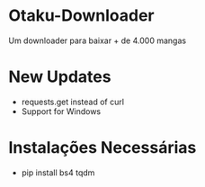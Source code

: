 # Otaku-Downloader

Um downloader para baixar + de 4.000 mangas

# New Updates
* requests.get instead of curl
* Support for Windows

# Instalações Necessárias
* pip install bs4 tqdm
